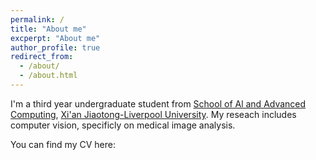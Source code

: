 ```yaml
---
permalink: /
title: "About me"
excperpt: "About me"
author_profile: true
redirect_from: 
  - /about/
  - /about.html
---
```

I'm a third year undergraduate student from [School of Al and Advanced Computing](https://www.xjtlu.edu.cn/zh/study/departments/school-of-ai-and-advanced-computing/), [Xi'an Jiaotong-Liverpool University](https://scholar.xjtlu.edu.cn/en/). My reseach  includes computer vision, specificly on medical image analysis.

You can find my CV here:
